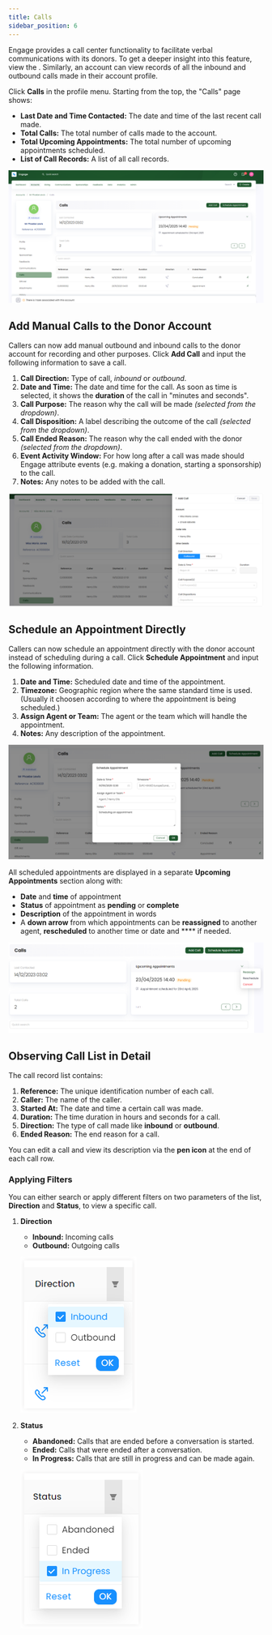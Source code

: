 ```yaml
---
title: Calls
sidebar_position: 6
---
```


Engage provides a call center functionality to facilitate verbal communications with its donors. To get a deeper insight into this feature, view the <K2Link route="docs/engage/communications/call-center/" text="Call Center Documentation" isInternal/>. Similarly, an account can view records of all the inbound and outbound calls made in their account profile.

Click **Calls** in the profile menu. Starting from the top, the "Calls" page shows:

- **Last Date and Time Contacted:** The date and time of the last recent call made.
- **Total Calls:** The total number of calls made to the account. 
- **Total Upcoming Appointments:** The total number of upcoming appointments scheduled. 
- **List of Call Records:** A list of all call records.

![Calls Upper Section](./calls-upper-section.png)

## Add Manual Calls to the Donor Account

Callers can now add manual outbound and inbound calls to the donor account for recording and other purposes. Click **Add Call** and input the following information to save a call.

1. **Call Direction:** Type of call, *inbound* or *outbound*.
2. **Date and Time:** The date and time for the call. As soon as time is selected, it shows the **duration** of the call in "minutes and seconds".
3. **Call Purpose:** The reason why the call will be made *(selected from the dropdown)*.
4. **Call Disposition:** A label describing the outcome of the call *(selected from the dropdown)*.
5. **Call Ended Reason:** The reason why the call ended with the donor *(selected from the dropdown)*.
6. **Event Activity Window:** For how long after a call was made should Engage attribute events (e.g. making a donation, starting a sponsorship) to the call.
7. **Notes:** Any notes to be added with the call.

![add call for an account](./add-call-to-account.png)

## Schedule an Appointment Directly

Callers can now schedule an appointment directly with the donor account instead of scheduling during a call. Click **Schedule Appointment** and input the following information. 

1. **Date and Time:** Scheduled date and time of the appointment.
2. **Timezone:** Geographic region where the same standard time is used. (Usually it choosen according to where the appointment is being scheduled.) 
3. **Assign Agent or Team:** The agent or the team which will handle the appointment.
4. **Notes:** Any description of the appointment.

![schedule appointment](./schedule-appointment.png)

All scheduled appointments are displayed in a separate **Upcoming Appointments** section along with:

- **Date** and **time** of appointment
- **Status** of appointment as **pending** or **complete**
- **Description** of the appointment in words
- A **down arrow** from which appointments can be **reassigned** to another agent, **rescheduled** to another time or date and **** if needed.

![show appointments section](./show-appointments-section.png)

## Observing Call List in Detail

The call record list contains:

1. **Reference:** The unique identification number of each call.
2. **Caller:** The name of the caller.
3. **Started At:** The date and time a certain call was made.
4. **Duration:** The time duration in hours and seconds for a call.
4. **Direction:** The type of call made like **inbound** or **outbound**. 
5. **Ended Reason:** The end reason for a call.

You can edit a call and view its description via the **pen icon** at the end of each call row.

### Applying Filters 

You can either search or apply different filters on two parameters of the list, **Direction** and **Status**, to view a specific call.

1. **Direction**
    - **Inbound:** Incoming calls
    - **Outbound:** Outgoing calls

    ![Calls Direction Filter](./direction-filter.png)

2. **Status**
    - **Abandoned:** Calls that are ended before a conversation is started.
    - **Ended:** Calls that were ended after a conversation. 
    - **In Progress:** Calls that are still in progress and can be made again.
    
    ![Calls Status Filter](./status-filter.png)





